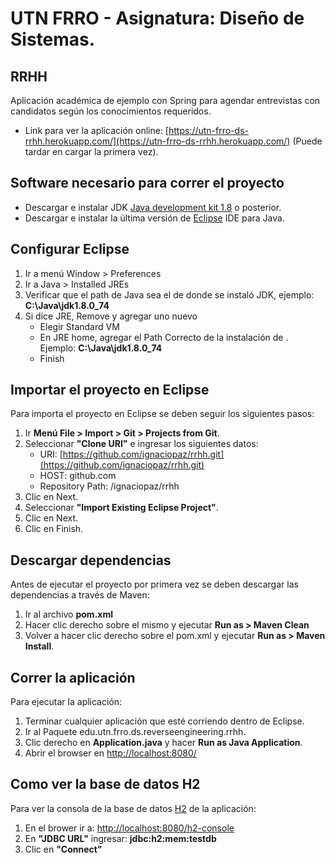 # UTN FRRO - Asignatura: Diseño de Sistemas.
## RRHH
Aplicación académica de ejemplo con Spring para agendar entrevistas con candidatos según los conocimientos requeridos.
- Link para ver la aplicación online: [https://utn-frro-ds-rrhh.herokuapp.com/](https://utn-frro-ds-rrhh.herokuapp.com/) (Puede tardar en cargar la primera vez).

## Software necesario para correr el proyecto
- Descargar e instalar JDK [Java development kit 1.8](http://www.oracle.com/technetwork/java/javase/downloads/jdk8-downloads-2133151.html) o posterior.
- Descargar e instalar la última versión de [Eclipse](https://www.eclipse.org/downloads/) IDE para Java.

## Configurar Eclipse
1. Ir a menú Window > Preferences
2. Ir a Java > Installed JREs
3. Verificar que el path de Java sea el de donde se instaló JDK, ejemplo: **C:\Java\jdk1.8.0_74**
4. Si dice JRE, Remove y agregar uno nuevo
   - Elegir Standard VM
   - En JRE home, agregar el Path Correcto de la instalación de . Ejemplo: **C:\Java\jdk1.8.0_74**
   - Finish

## Importar el proyecto en Eclipse
Para importa el proyecto en Eclipse se deben seguir los siguientes pasos:
1. Ir **Menú File > Import > Git > Projects from Git**.
2. Seleccionar **"Clone URI"** e ingresar los siguientes datos:
   - URI: [https://github.com/ignaciopaz/rrhh.git](https://github.com/ignaciopaz/rrhh.git)
   - HOST: github.com
   - Repository Path: /ignaciopaz/rrhh
3. Clic en Next.
4. Seleccionar **"Import Existing Eclipse Project"**.
5. Clic en Next.
6. Clic en Finish.

## Descargar dependencias
Antes de ejecutar el proyecto por primera vez se deben descargar las dependencias a través de Maven:
1. Ir al archivo **pom.xml**
2. Hacer clic derecho sobre el mismo y ejecutar **Run as > Maven Clean** 
3. Volver a hacer clic derecho sobre el pom.xml y ejecutar **Run as > Maven Install**.

## Correr la aplicación
Para ejecutar la aplicación:
1. Terminar cualquier aplicación que esté corriendo dentro de Eclipse.
2. Ir al Paquete edu.utn.frro.ds.reverseengineering.rrhh. 
3. Clic derecho en **Application.java** y hacer **Run as Java Application**.
4. Abrir el browser en [http://localhost:8080/](http://localhost:8080/)

## Como ver la base de datos H2
Para ver la consola de la base de datos [H2](http://www.h2database.com/) de la aplicación:
1. En el brower ir a: [http://localhost:8080/h2-console](http://localhost:8080/h2-console)
2. En **"JDBC URL"** ingresar: **jdbc:h2:mem:testdb**
3. Clic en **"Connect"**
